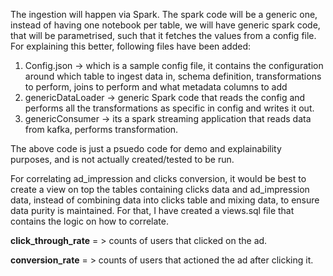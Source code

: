 The ingestion will happen via Spark. The spark code will be a generic one, instead of having one notebook per table, we will have generic spark code, that will be parametrised, such that it fetches the values from a config file. 
For explaining this better, following files have been added:
1) Config.json -> which is a sample config file, it contains the configuration around which table to ingest data in, schema definition, transformations to perform, joins to perform and what metadata columns to add
2) genericDataLoader -> generic Spark code that reads the config and performs all the transformations as specific in config and writes it out.
3) genericConsumer -> its a spark streaming application that reads data from kafka, performs transformation.

The above code is just a psuedo code for demo and explainability purposes, and is not actually created/tested to be run. 

For correlating ad_impression and clicks conversion, it would be best to create a view on top the tables containing clicks data and ad_impression data, instead of combining data into clicks table and mixing data, to ensure data purity is maintained. For that, I have created a views.sql file that contains the logic on how to correlate. 

**click_through_rate** = > counts of users that clicked on the ad.

**conversion_rate** = > counts of users that actioned the ad after clicking it. 
